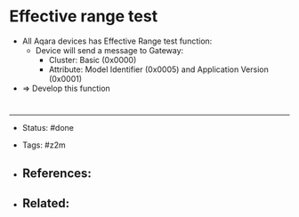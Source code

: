 # Effective range test
- All Aqara devices has Effective Range test function:
	- Device will send a message to Gateway:
		- Cluster: Basic (0x0000)
		- Attribute: Model Identifier (0x0005) and Application Version (0x0001)
- => Develop this function

# 

---
- Status: #done

- Tags: #z2m

- References:
	- 

- Related:
	- 
